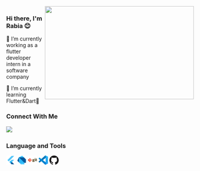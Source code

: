 <img src="https://media.giphy.com/media/L1R1tvI9svkIWwpVYr/giphy.gif" align="right" width="400" height="250">

### Hi there, I'm Rabia :blush:

📲 I’m currently working as a flutter developer intern in a software company

🌱 I’m currently learning Flutter&Dart💙


### Connect With Me

[<img width="22" src="https://unpkg.com/simple-icons@v4/icons/linkedin.svg"/>][linkedin]


[linkedin]: https://www.linkedin.com/in/rabianyildiz/


### Language and Tools

<img src="https://raw.githubusercontent.com/github/explore/80688e429a7d4ef2fca1e82350fe8e3517d3494d/topics/flutter/flutter.png" width="25" height="25">
<img src="https://raw.githubusercontent.com/github/explore/80688e429a7d4ef2fca1e82350fe8e3517d3494d/topics/dart/dart.png" width="25" height="25">
<img src="https://raw.githubusercontent.com/github/explore/80688e429a7d4ef2fca1e82350fe8e3517d3494d/topics/git/git.png" width="25" height="25">
<img src="https://raw.githubusercontent.com/github/explore/80688e429a7d4ef2fca1e82350fe8e3517d3494d/topics/visual-studio-code/visual-studio-code.png" width="25" height="25">
<img src="https://raw.githubusercontent.com/github/explore/78df643247d429f6cc873026c0622819ad797942/topics/github/github.png" width="25" height="25">




